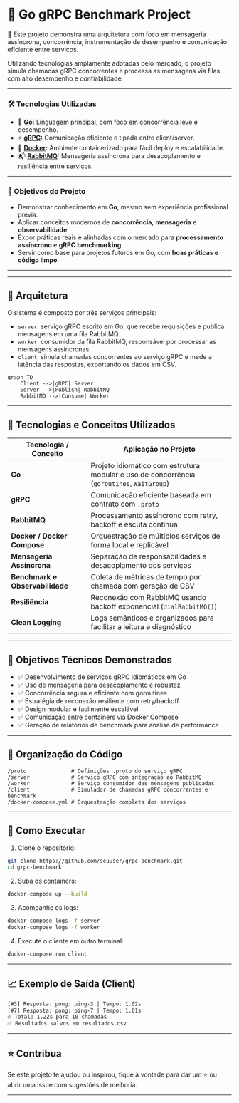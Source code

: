 
# 🐹 Go gRPC Benchmark Project

🚀 Este projeto demonstra uma arquitetura com foco em mensageria assíncrona, concorrência, instrumentação de desempenho e comunicação eficiente entre serviços.

Utilizando tecnologias amplamente adotadas pelo mercado, o projeto simula chamadas gRPC concorrentes e processa as mensagens via filas com alto desempenho e confiabilidade.

---

### 🛠️ Tecnologias Utilizadas

- 🐹 **[Go](https://golang.org/):** Linguagem principal, com foco em concorrência leve e desempenho.
- ⚡ **[gRPC](https://grpc.io/):** Comunicação eficiente e tipada entre client/server.
- 🐳 **[Docker](https://www.docker.com/):** Ambiente containerizado para fácil deploy e escalabilidade.
- 📬 **[RabbitMQ](https://www.rabbitmq.com/):** Mensageria assíncrona para desacoplamento e resiliência entre serviços.

---

### 🎯 Objetivos do Projeto

- Demonstrar conhecimento em **Go**, mesmo sem experiência profissional prévia.
- Aplicar conceitos modernos de **concorrência**, **mensageria** e **observabilidade**.
- Expor práticas reais e alinhadas com o mercado para **processamento assíncrono** e **gRPC benchmarking**.
- Servir como base para projetos futuros em Go, com **boas práticas e código limpo**.

---

---

## 🧱 Arquitetura

O sistema é composto por três serviços principais:

- `server`: serviço gRPC escrito em Go, que recebe requisições e publica mensagens em uma fila RabbitMQ.
- `worker`: consumidor da fila RabbitMQ, responsável por processar as mensagens assíncronas.
- `client`: simula chamadas concorrentes ao serviço gRPC e mede a latência das respostas, exportando os dados em CSV.

```mermaid
graph TD
    Client -->|gRPC| Server
    Server -->|Publish| RabbitMQ
    RabbitMQ -->|Consume| Worker
```

---

## 🔧 Tecnologias e Conceitos Utilizados

| Tecnologia / Conceito     | Aplicação no Projeto                                                                 |
|---------------------------|--------------------------------------------------------------------------------------|
| **Go**                    | Projeto idiomático com estrutura modular e uso de concorrência (`goroutines`, `WaitGroup`) |
| **gRPC**                  | Comunicação eficiente baseada em contrato com `.proto`                              |
| **RabbitMQ**              | Processamento assíncrono com retry, backoff e escuta contínua                        |
| **Docker / Docker Compose** | Orquestração de múltiplos serviços de forma local e replicável                        |
| **Mensageria Assíncrona** | Separação de responsabilidades e desacoplamento dos serviços                         |
| **Benchmark e Observabilidade** | Coleta de métricas de tempo por chamada com geração de CSV                          |
| **Resiliência**           | Reconexão com RabbitMQ usando backoff exponencial (`dialRabbitMQ()`)                |
| **Clean Logging**         | Logs semânticos e organizados para facilitar a leitura e diagnóstico                 |

---

## 🎯 Objetivos Técnicos Demonstrados

- ✅ Desenvolvimento de serviços gRPC idiomáticos em Go
- ✅ Uso de mensageria para desacoplamento e robustez
- ✅ Concorrência segura e eficiente com goroutines
- ✅ Estratégia de reconexão resiliente com retry/backoff
- ✅ Design modular e facilmente escalável
- ✅ Comunicação entre containers via Docker Compose
- ✅ Geração de relatórios de benchmark para análise de performance

---

## 📁 Organização do Código

```
/proto              # Definições .proto do serviço gRPC
/server             # Serviço gRPC com integração ao RabbitMQ
/worker             # Serviço consumidor das mensagens publicadas
/client             # Simulador de chamadas gRPC concorrentes e benchmark
/docker-compose.yml # Orquestração completa dos serviços
```

---

## 🚀 Como Executar

1. Clone o repositório:
```bash
git clone https://github.com/seuuser/grpc-benchmark.git
cd grpc-benchmark
```

2. Suba os containers:
```bash
docker-compose up --build
```

3. Acompanhe os logs:
```bash
docker-compose logs -f server
docker-compose logs -f worker
```

4. Execute o cliente em outro terminal:
```bash
docker-compose run client
```

---

## 📈 Exemplo de Saída (Client)

```txt
[#3] Resposta: pong: ping-3 | Tempo: 1.02s
[#7] Resposta: pong: ping-7 | Tempo: 1.01s
🔥 Total: 1.22s para 10 chamadas
✅ Resultados salvos em resultados.csv
```

---

## ⭐ Contribua

Se este projeto te ajudou ou inspirou, fique à vontade para dar um ⭐ ou abrir uma issue com sugestões de melhoria.

---

